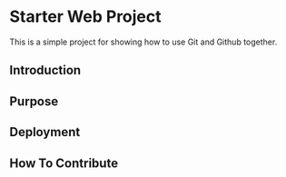 # Starter Web Project

This is a simple project for showing how to use Git and Github together.

## Introduction

## Purpose

## Deployment

## How To Contribute
